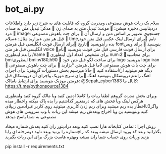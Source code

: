 # bot_ai.py
سلام یک ربات هوش مصنوعی ومدریت گروه که قابلیت های به شرح زیر دارد واطلاعات دردیتابیس ذخیره میشن:
🔹 مونث: تبدیل متن به صدای زن
🔹 مذکر: تبدیل متن به صدای مرد
🔹 image: جستجوی تصویر بر اساس متن و ارسال آن
🔹 برای چت باهوش مصنوعی قبل هر متن +بزارید مثال:
+سلام
🔹 time,تایم
🔹برای ارسال لینک عکس قبل متن خود بده رابنویسید
🔹تاریخ
🔹برای ارسال فونت انگلیسی قبل هرمتن fontبنویسید
🔹 برای ویس انگلیسی قبل هر متن voice
🔹برای ارسال فونت فارسی قبل متن فونت بنویسید
🔹نام راندم اینطوری /name
🔹 برای تشخیص اعداد اول اینطوری
num:2
🔹برای محاسبه bmiاینطوری
bmi:w180,h90
🔹 برای ساخت لگو قبل متن خود logo بنویسید
logo iran
🔹 برای چت بات هوش مصنوعی لاما قبل هرمتن *بزارید
🔹 برای چت باهوش مصنوعی دیگه هم میتونید از/استفاده کنید
🔹 حالا میرسیم بخش دستورات گروهی:
برای اجرای اهنگ راندم درویسکال بنویسید اهنگ 
🔹برای سرچ موزیک واجرای آن درویسکال قبل هرمتن موزیک بنویسید
برای ارتباط بامالک:
@Sepah_cyber1383
کانال ما:
https://t.me/pythonsource1384

وبرای بخش مدرت گروهم لطفا ربات را کاملا ادمین کنید ویا مالک گروه کنید واینطوری هرکس لینک ویا فحش های که درمتغییر گذاشتیم را بده پاک میکنه واخطار میده واگر3تااخطار بده ریم میشید وبرای ریم زدن کاربری میتونید روی کاربر غیرادمین ریپلای کنید وبنویسید بن ویا اخراج وبعدش ریم میشه این ربات با وب سرویس های هوش مصنوعی به شما پاسخ میدهد 


روش اجرا :
تمامی کتابخانه هارا نصب کنید وبعد درادیتور ران کنید بعدش شماره میخاد شماره را بزنید وبعد تایید دومرحله ای راباyبگذرانید وبعد کد ورود ارسال میشه وبعد کد را بزنید وربات روی حساب شما ران میشه وبهتره هاست بزرگ برای این ربات بگیرید 





pip install -r requirements.txt
